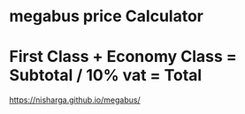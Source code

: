 # megabus price Calculator
# First Class + Economy Class = Subtotal / 10% vat = Total
https://nisharga.github.io/megabus/
